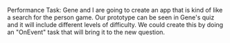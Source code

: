 Performance Task:
Gene and I are going to create an app that is kind of like a search for the person game. Our prototype can be seen in Gene's quiz and it will include different levels of difficulty. We could create this by doing an "OnEvent" task that will bring it to the new question.